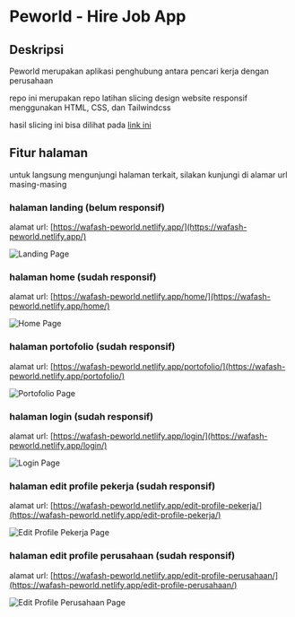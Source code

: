 # Peworld - Hire Job App

## Deskripsi

Peworld merupakan aplikasi penghubung antara pencari kerja dengan perusahaan

repo ini merupakan repo latihan slicing design website responsif menggunakan HTML, CSS, dan Tailwindcss

hasil slicing ini bisa dilihat pada [link ini](https://wafash-peworld.netlify.app/home/)

## Fitur halaman

untuk langsung mengunjungi halaman terkait, silakan kunjungi di alamar url masing-masing

### halaman landing (belum responsif)

alamat url: [https://wafash-peworld.netlify.app/](https://wafash-peworld.netlify.app/)

![Landing Page](/screenshots/Landing-page-Hire-Job.png 'Landing Page')

### halaman home (sudah responsif)

alamat url: [https://wafash-peworld.netlify.app/home/](https://wafash-peworld.netlify.app/home/)

![Home Page](/screenshots/Home-Hire-Job.png 'Home Page')

### halaman portofolio (sudah responsif)

alamat url: [https://wafash-peworld.netlify.app/portofolio/](https://wafash-peworld.netlify.app/portofolio/)

![Portofolio Page](/screenshots/Portofolio-Hire-Job.png 'Portofolio Page')

### halaman login (sudah responsif)

alamat url: [https://wafash-peworld.netlify.app/login/](https://wafash-peworld.netlify.app/login/)

![Login Page](/screenshots/Login-Peworld.png 'Login Page')

### halaman edit profile pekerja (sudah responsif)

alamat url: [https://wafash-peworld.netlify.app/edit-profile-pekerja/](https://wafash-peworld.netlify.app/edit-profile-pekerja/)

![Edit Profile Pekerja Page](/screenshots/Edit-Profile-Pekerja-Hire-Job.png 'Edit Profile Pekerja Page')

### halaman edit profile perusahaan (sudah responsif)

alamat url: [https://wafash-peworld.netlify.app/edit-profile-perusahaan/](https://wafash-peworld.netlify.app/edit-profile-perusahaan/)

![Edit Profile Perusahaan Page](/screenshots/Edit-Profile-Perusahaan-Hire-Job.png 'Edit Profile Perusahaan Page')
